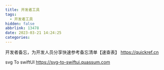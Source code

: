 ```yaml
---
title: 开发者工具
tags:
  - 开发者工具
hidden: false
abbrlink: 13478
date: 2023-03-21 14:24:25
categories:
---
```


开发者备忘，为开发人员分享快速参考备忘清单【速查表】
https://quickref.cn

svg To swiftUI
https://svg-to-swiftui.quassum.com
